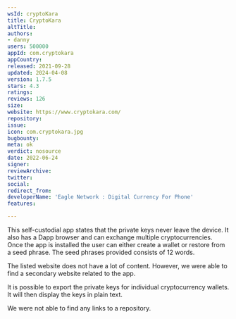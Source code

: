 ```yaml
---
wsId: cryptoKara
title: CryptoKara
altTitle: 
authors:
- danny
users: 500000
appId: com.cryptokara
appCountry: 
released: 2021-09-28
updated: 2024-04-08
version: 1.7.5
stars: 4.3
ratings: 
reviews: 126
size: 
website: https://www.cryptokara.com/
repository: 
issue: 
icon: com.cryptokara.jpg
bugbounty: 
meta: ok
verdict: nosource
date: 2022-06-24
signer: 
reviewArchive: 
twitter: 
social: 
redirect_from: 
developerName: 'Eagle Network : Digital Currency For Phone'
features: 

---
```


This self-custodial app states that the private keys never leave the device. It also has a Dapp browser and can exchange multiple cryptocurrencies. Once the app is installed the user can either create a wallet or restore from a seed phrase. The seed phrases provided consists of 12 words. 

The listed website does not have a lot of content. However, we were able to find a secondary website related to the app. 

It is possible to export the private keys for individual cryptocurrency wallets. It will then display the keys in plain text. 

We were not able to find any links to a repository.
